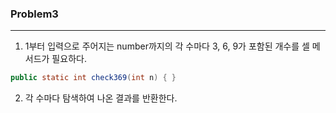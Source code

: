 ### Problem3
- - -
1. 1부터 입력으로 주어지는 number까지의 각 수마다 3, 6, 9가 포함된 개수를 셀 메서드가 필요하다.
```java
public static int check369(int n) { }
```
2. 각 수마다 탐색하여 나온 결과를 반환한다.